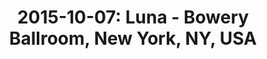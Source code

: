 ---
layout: show
title: '2015-10-07: Luna - Bowery Ballroom, New York, NY, USA'
name: 2015-10-07-luna-bowery-ballroom-new-york-ny-usa
artist: 'Luna'
show-venue: 'Bowery Ballroom, New York, NY, USA'
show-setlist: 
show-date: 2015-10-07
category: 2015
show-radio: 
show-lastfm: 
show-cancelled: 
performers: [
  "Dean Wareham - guitar/vocals",
  "Sean Eden - guitar",
  "Lee Wall - drums",
  "Britta Phillips - bass"
  ]
facebook-event-url: 
show-poster-url: 
show-ticket-url: 'http://www.ticketmaster.com/luna-new-york-new-york-10-07-2015/event/00004EA70605A182?artistid=733769&majorcatid=10001&minorcatid=60'
show-venue-website: 'http://www.boweryballroom.com/event/854005-luna-new-york'
show-additional: 
---
